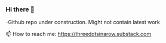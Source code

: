 ### Hi there 👋

-Github repo under construction. Might not contain latest work

<!--
**Divyn/divyn** is a ✨ _special_ ✨ repository because its `README.md` (this file) appears on your GitHub profile.-->



📫 How to reach me: https://threedotsinarow.substack.com

